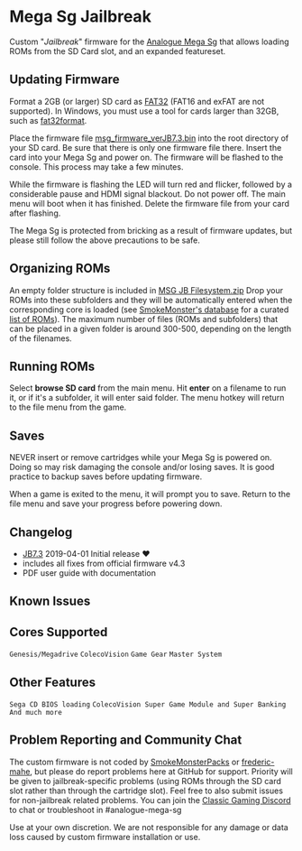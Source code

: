 # Mega Sg Jailbreak

Custom "*Jailbreak*" firmware for the [Analogue Mega
Sg](https://www.analogue.co/pages/mega-sg/) that allows loading ROMs
from the SD Card slot, and an expanded featureset.

## Updating Firmware

Format a 2GB (or larger) SD card as
[FAT32](https://en.wikipedia.org/wiki/FAT32) (FAT16 and exFAT are not
supported). In Windows, you must use a tool for cards larger than
32GB, such as
[fat32format](http://www.ridgecrop.demon.co.uk/index.htm?guiformat.htm).

Place the firmware file
[msg_firmware_verJB7.3.bin](https://github.com/SmokeMonsterPacks/Mega-Sg-Jailbreak/releases/download/)
into the root directory of your SD card.  Be sure that there is only
one firmware file there.  Insert the card into your Mega Sg and power
on. The firmware will be flashed to the console. This process may take
a few minutes.

While the firmware is flashing the LED will turn red and flicker,
followed by a considerable pause and HDMI signal blackout.  Do not
power off.  The main menu will boot when it has finished. Delete the
firmware file from your card after flashing.

The Mega Sg is protected from bricking as a result of firmware
updates, but please still follow the above precautions to be safe.

## Organizing ROMs

An empty folder structure is included in [MSG JB Filesystem.zip](https://github.com/SmokeMonsterPacks/Mega-Sg-Jailbreak/blob/master/firmware/MSG%20JB%20Filesystem.zip) 
Drop your ROMs into these subfolders and they will be 
automatically entered when the corresponding core is loaded (see [SmokeMonster's
database](https://github.com/SmokeMonsterPacks/EverDrive-Packs-Lists-Database)
for a curated [list of ROMs](https://github.com/SmokeMonsterPacks/EverDrive-Packs-Lists-Database)). 
The maximum number of files (ROMs and subfolders) that can be placed 
in a given folder is around 300-500, depending on the length of the filenames.

## Running ROMs

Select **browse SD card** from the main menu.  Hit **enter** on a
filename to run it, or if it's a subfolder, it will enter said folder.
The menu hotkey will return to the file menu from the game.

## Saves

NEVER insert or remove cartridges while your Mega Sg is powered
on. Doing so may risk damaging the console and/or losing saves. It is
good practice to backup saves before updating firmware.

When a game is exited to the menu, it will prompt you to save. Return
to the file menu and save your progress before powering down.


## Changelog
- [JB7.3](https://github.com/SmokeMonsterPacks/Mega-Sg-Jailbreak/blob/master/firmware/msg_firmware_verJB7.3.bin) 2019-04-01 Initial release :heart:
- includes all fixes from official firmware v4.3
- PDF user guide with documentation

## Known Issues

## Cores Supported

`Genesis/Megadrive`
`ColecoVision`
`Game Gear`
`Master System`

## Other Features
`Sega CD BIOS loading`
`ColecoVision Super Game Module and Super Banking`
`And much more`

## Problem Reporting and Community Chat

The custom firmware is not coded by
[SmokeMonsterPacks](https://github.com/SmokeMonsterPacks) or
[frederic-mahe](https://github.com/frederic-mahe), but please do
report problems here at GitHub for support. Priority will be given to
jailbreak-specific problems (using ROMs through the SD card slot
rather than through the cartridge slot). Feel free to also submit
issues for non-jailbreak related problems. You can join the [Classic
Gaming Discord](https://discord.gg/EX57xnF) to chat or troubleshoot in
#analogue-mega-sg

Use at your own discretion. We are not responsible for any damage or
data loss caused by custom firmware installation or use.

